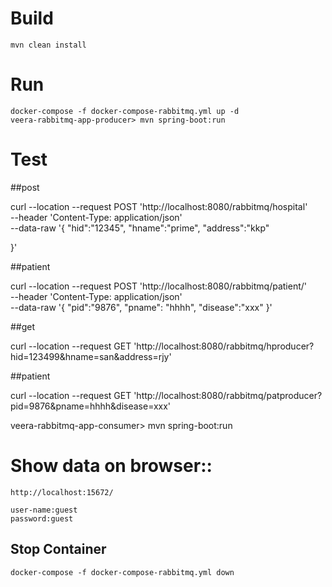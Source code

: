 # Build

    mvn clean install

# Run
    docker-compose -f docker-compose-rabbitmq.yml up -d
    veera-rabbitmq-app-producer> mvn spring-boot:run

# Test

##post 

curl --location --request POST 'http://localhost:8080/rabbitmq/hospital' \
--header 'Content-Type: application/json' \
--data-raw '{
"hid":"12345",
"hname":"prime",
"address":"kkp"

}'


##patient

curl --location --request POST 'http://localhost:8080/rabbitmq/patient/' \
--header 'Content-Type: application/json' \
--data-raw '{
"pid":"9876",
"pname": "hhhh",
"disease":"xxx"
}'


##get

curl --location --request GET 'http://localhost:8080/rabbitmq/hproducer?hid=123499&hname=san&address=rjy'


##patient

curl --location --request GET 'http://localhost:8080/rabbitmq/patproducer?pid=9876&pname=hhhh&disease=xxx'


 veera-rabbitmq-app-consumer> mvn spring-boot:run

# Show data on browser::

    http://localhost:15672/

    user-name:guest
    password:guest


## Stop Container

    docker-compose -f docker-compose-rabbitmq.yml down